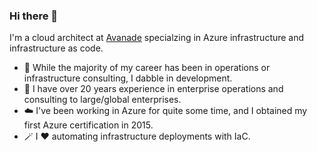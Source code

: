 ### Hi there 👋

I'm a cloud  architect at [Avanade](https://www.avanade.com/en-us/technologies/azure) specialzing in Azure infrastructure and infrastructure as code.


- 🏢 While the majority of my career has been in operations or infrastructure consulting, I dabble in development.
- 👷 I have over 20 years experience in enterprise operations and consulting to large/global enterprises.
- ☁️ I've been working in Azure for quite some time, and I obtained my first Azure certification in 2015.
- 🪄 I ❤ automating infrastructure deployments with IaC.


<!--
**mbakunas/mbakunas** is a ✨ _special_ ✨ repository because its `README.md` (this file) appears on your GitHub profile.

Here are some ideas to get you started:

- 🔭 I’m currently working on ...
- 🌱 I’m currently learning ...
- 👯 I’m looking to collaborate on ...
- 🤔 I’m looking for help with ...v
- 💬 Ask me about ...
- 📫 How to reach me: ...
- 😄 Pronouns: ...
- ⚡ Fun fact: ...
-->
